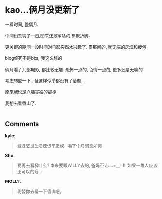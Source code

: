 # kao...俩月没更新了

<div id="msgcns!B37A52AAF181A958!1048" class="bvMsg"><div>一看时间, 整俩月.</div>
<div> </div>
<div>中间出去玩了一趟,回来还搬家啥的,都很折腾. </div>
<div> </div>
<div>更关键的期间一段时间对电影突然木兴趣了. 霎那间的, 就无端的厌烦和疲倦</div>
<div> </div>
<div>blog终究不是bbs, 我这么想的</div>
<div> </div>
<div>俩月看了几部电影, 都比较无趣. 恐怖一点的, 色情一点的, 更多还是无聊的</div>
<div> </div>
<div>考虑转型一下...但这样似乎都没有了话题...</div>
<div> </div>
<div>原来我也是兴趣寡独的那种</div>
<div> </div>
<div>我想去看香山了.</div>
<div> </div></div>

## Comments

**kyle**:
> 最近感觉生活还很不正规...看下个月调整如何

**Shu**:
> 要再去看枫叶么? 
本来要跟WILLY去的, 爸妈不让....=__=!!!
如果一堆人应该还可以的哦...

**MOLLY**:
> 我替你去看一下香山吧。

